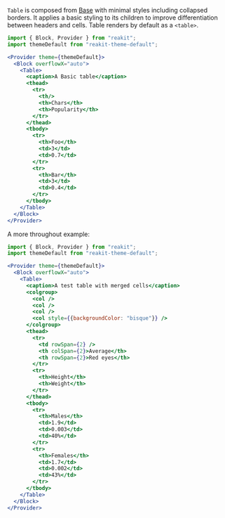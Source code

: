 `Table` is composed from [Base](../Base/Base.md) with minimal styles including collapsed borders.
It applies a basic styling to its children to improve differentiation between headers and cells.
Table renders by default as a `<table>`.

```jsx
import { Block, Provider } from "reakit";
import themeDefault from "reakit-theme-default";

<Provider theme={themeDefault}>
  <Block overflowX="auto">
    <Table>
      <caption>A Basic table</caption>
      <thead>
        <tr>
          <th/>
          <th>Chars</th>
          <th>Popularity</th>
        </tr>
      </thead>
      <tbody>
        <tr>
          <th>Foo</th>
          <td>3</td>
          <td>0.7</td>
        </tr>
        <tr>
          <th>Bar</th>
          <td>3</td>
          <td>0.4</td>
        </tr>
      </tbody>
    </Table>
  </Block>
</Provider>
```

A more throughout example:

```jsx
import { Block, Provider } from "reakit";
import themeDefault from "reakit-theme-default";

<Provider theme={themeDefault}>
  <Block overflowX="auto">
    <Table>
      <caption>A test table with merged cells</caption>
      <colgroup>
        <col />
        <col />
        <col />
        <col style={{backgroundColor: "bisque"}} />
      </colgroup>
      <thead>
        <tr>
          <td rowSpan={2} />
          <th colSpan={2}>Average</th>
          <th rowSpan={2}>Red eyes</th>
        </tr>
        <tr>
          <th>Height</th>
          <th>Weight</th>
        </tr>
      </thead>
      <tbody>
        <tr>
          <th>Males</th>
          <td>1.9</td>
          <td>0.003</td>
          <td>40%</td>
        </tr>
        <tr>
          <th>Females</th>
          <td>1.7</td>
          <td>0.002</td>
          <td>43%</td>
        </tr>
      </tbody>
    </Table>
  </Block>
</Provider>
```
